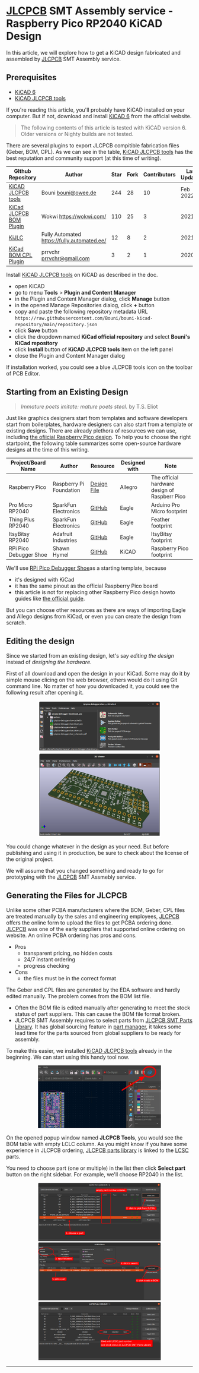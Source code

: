 # [JLCPCB][1] SMT Assembly service - Raspberry Pico RP2040 KiCAD Design

In this article, we will explore how to get a KiCAD design fabricated and assembled by [JLCPCB][1] SMT Assembly service.


## Prerequisites

* [KiCAD 6][3]
* [KiCAD JLCPCB tools][4]

If you're reading this article, you'll probably have KiCAD installed on your computer.
But if not, download and install [KiCAD 6][3] from the official website.

> The following contents of this article is tested with KiCAD version 6. Older versions or Nighty builds are not tested.

There are several plugins to export JLCPCB compitible fabrication files (Geber, BOM, CPL).
As we can see in the table, [KiCAD JLCPCB tools][4] has the best reputation and community support (at this time of writing).

GIthub Repository | Author | Star | Fork | Contributors | Last Updated
------------------|--------|------|------|--------------|-------------
[KiCAD JLCPCB tools](https://github.com/Bouni/kicad-jlcpcb-tools) | Bouni bouni@owee.de | 244 | 28 | 10 | Feb 2022
[KiCad JLCPCB BOM Plugin](https://github.com/wokwi/kicad-jlcpcb-bom-plugin) | Wokwi <https://wokwi.com/> | 110 | 25 | 3 | 2021
[KiJLC](https://github.com/fullyautomated/KiJLC) | Fully Automated <https://fully.automated.ee/> | 12 | 8 | 2 | 2021
[KiCad BOM CPL Plugin](https://github.com/prrvchr/KiCad-BOM-CPL-Plugin) | prrvchr prrvchr@gmail.com | 3 | 2 | 1 | 2020

Install [KiCAD JLCPCB tools][4] on KiCAD as described in the doc.
* open KiCAD
* go to menu **Tools** > **Plugin and Content Manager**
* in the Plugin and Content Manager dialog, click **Manage** button
* in the opened Manage Repositories dialog, click **+** button
* copy and paste the following repository metadata URL `https://raw.githubusercontent.com/Bouni/bouni-kicad-repository/main/repository.json`
* click **Save** button
* click the dropdown named **KiCad official repository** and select **Bouni's KiCad repository**
* click **Install** button of **KiCAD JLCPCB tools** item on the left panel
* close the Plugin and Content Manager dialog

If installation worked, you could see a blue JLCPCB tools icon on the toolbar of PCB Editor.


## Starting from an Existing Design

> _Immature poets imitate: mature poets steal._ by T.S. Eliot

Just like graphics designers start from templates and software developers start from boilerplates, hardware designers can also start from a template or existing designs.
There are already plethora of resources we can use, including [the ofiicial Raspberry Pico design][5].
To help you to choose the right startpoint, the following table summarizes some open-source hardware designs at the time of this writing.

Project/Board Name | Author | Resource | Designed with| Note
-------------------|--------|------------|--------------|-----
Raspberry Pico | Raspberry Pi Foundation | [Design File][5] | Allegro | The official hardware design of Raspberr Pico
Pro Micro RP2040 | SparkFun Electronics | [GitHub][6] | Eagle | Arduino Pro Micro footprint
Thing Plus RP2040 | SparkFun Electronics | [GitHub][7] | Eagle | Feather footprint
ItsyBitsy RP2040 | Adafruit Industries | [GitHub][8] | Eagle | ItsyBitsy footprint
RPi Pico Debugger Shoe | Shawn Hymel | [GitHub][9] | KiCAD | Raspberry Pico footprint

We'll use [RPi Pico Debugger Shoe][2]as a starting template, because
* it's designed with KiCad
* it has the same pinout as the official Raspberry Pico board
* this article is not for replacing other Raspberry Pico design howto guides like [the official guide][10].

But you can choose other resources as there are ways of importing Eagle and Allego designs from KiCad, or even you can create the design from scratch.


## Editing the design

Since we started from an existing design, let's say _editing the design_ instead of _designing the hardware_.

First of all download and open the design in your KiCad.
Some may do it by simple mouse clicing on the web browser, others would do it using Git command line.
No matter of how you downloaded it, you could see the following result after opening it.

<center>
<img src="./images/kicad-project-opened.png" style="width: 66%" />
<img src="./images/kicad-3d-view.png" style="width: 66%" />
</center>

You could change whatever in the design as your need.
But before publishing and using it in production, be sure to check about the license of the original project.

We will assume that you changed something and ready to go for prototyping with the [JLCPCB][1] SMT Assmebly service.


## Generating the Files for JLCPCB

Unlike some other PCBA manufacturers where the BOM, Geber, CPL files are treated manually by the sales and engineering employees, [JLCPCB][1] offers the online form to upload the files to get PCBA ordering done.
[JLCPCB][1] was one of the early suppliers that supported online ordering on website.
An online PCBA ordering has pros and cons.
* Pros
  - transparent pricing, no hidden costs
  - 24/7 instant ordering
  - progress checking
* Cons
  - the files must be in the correct format

The Geber and CPL files are generated by the EDA software and hardly edited manually.
The problem comes from the BOM list file.
* Often the BOM file is edited manually after generating to meet the stock status of part suppliers. This can cause the BOM file format broken.
* JLCPCB SMT Assembly requires to select parts from [JLCPCB SMT Parts Library][11]. It has global sourcing feature in [part manager][11], it takes some lead time for the parts sourced from global suppliers to be ready for assembly.

To make this easier, we installed [KiCAD JLCPCB tools][4] already in the beginning.
We can start using this handy tool now.

<center>
<img src="./images/kicad-launch-jlcplugin.png" style="width: 66%" />
</center>

On the opened popup window named __JLCPCB Tools__, you would see the BOM table with empty LCLC column.
As you might know if you have some experience in JLCPCB ordering, [JLCPCB parts library][11] is linked to the [LCSC][13] parts.

You need to choose part (one or multiple) in the list then click __Select part__ button on the right sidebar.
For example, we'll choose RP2040 in the list.

<center>
<img src="./images/kicad-empty-lcsc.png" style="width: 66%" />
<img src="./images/kicad-searching-rp2040.png" style="width: 66%" />
<img src="./images/kicad-bom-filled.png" style="width: 66%" />
</center>



---

[1]: https://jlcpcb.com/HOT "JLCPCB Official Website"
[2]: https://github.com/ShawnHymel/rpi-pico-debugger-shoe "RPi Pico Debugger Shoe by Shawn Hymel"
[3]: https://www.kicad.org/download/ "KiCAD Official Download Page"
[4]: https://github.com/Bouni/kicad-jlcpcb-tools "KiCAD JLCPCB Tools plugin by Bouni"
[5]: https://datasheets.raspberrypi.com/pico/RPi-Pico-R3-PUBLIC-20200119.zip "Raspberry Pico Design File"
[6]: https://github.com/sparkfun/SparkFun_Pro_Micro-RP2040 "SparkFun Pro Micro RP2040"
[7]: https://github.com/sparkfun/SparkFun_Thing_Plus-RP2040 "SparkFun Thing Plus RP2040"
[8]: https://github.com/adafruit/Adafruit-ItsyBitsy-RP2040-PCB "Adafruit ItsyBitsy RP2040 PCB"
[9]: https://github.com/ShawnHymel/rpi-pico-debugger-shoe "RPi Pico Debugger Shoe"
[10]: https://datasheets.raspberrypi.com/rp2040/hardware-design-with-rp2040.pdf "Hardware design with RP2040"
[11]: https://jlcpcb.com/parts/HOT "JLCPCB SMT Parts Library"
[12]: https://smt.jlcpcb.com/HOT/smtPrivateLibrary?index=1
[13]: https://lcsc.com/
